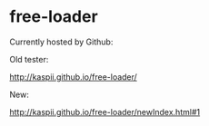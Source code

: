 # free-loader

Currently hosted by Github:

Old tester:

http://kaspii.github.io/free-loader/

New: 

http://kaspii.github.io/free-loader/newIndex.html#1
